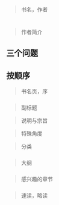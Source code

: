 > 书名，作者
# 
> 作者简介
> 


## 三个问题



## 按顺序

> 书名页，序
### 
> 副标题

> 说明与宗旨


> 特殊角度

> 分类


### 
> 大纲


###
> 感兴趣的章节



### 
> 速读，略读